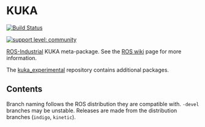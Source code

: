 # KUKA

[![Build Status](http://build.ros.org/job/Kdev__kuka__ubuntu_xenial_amd64/badge/icon)](http://build.ros.org/job/Kdev__kuka__ubuntu_xenial_amd64)

[![support level: community](https://img.shields.io/badge/support%20level-community-lightgray.png)](http://rosindustrial.org/news/2016/10/7/better-supporting-a-growing-ros-industrial-software-platform)

[ROS-Industrial][] KUKA meta-package. See the [ROS wiki][] page for more information.

The [kuka_experimental][] repository contains additional packages.


## Contents

Branch naming follows the ROS distribution they are compatible with. `-devel` branches may be unstable. Releases are made from the distribution branches (`indigo`, `kinetic`).


[ROS-Industrial]: http://wiki.ros.org/Industrial
[ROS wiki]: http://wiki.ros.org/kuka
[kuka_experimental]: https://github.com/ros-industrial/kuka_experimental
